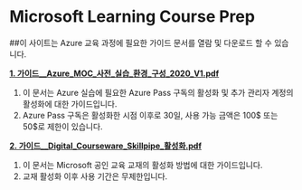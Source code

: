 # Microsoft Learning Course Prep

##이 사이트는 Azure 교육 과정에 필요한 가이드 문서를 열람 및 다운로드 할 수 있습니다.

[**1. 가이드__Azure_MOC_사전_실습_환경_구성_2020_V1.pdf**](https://github.com/SkillSupport/CoursePrep/blob/master/%5B%EA%B0%80%EC%9D%B4%EB%93%9C%5D%20Azure%20MOC%20%EC%82%AC%EC%A0%84%20%EC%8B%A4%EC%8A%B5%20%ED%99%98%EA%B2%BD%20%EA%B5%AC%EC%84%B1%202020_V1.pdf "클릭")
1.  이 문서는 Azure 실습에 필요한 Azure Pass 구독의 활성화 및 추가 관리자 계정의 활성화에 대한 가이드입니다.
1. Azure Pass 구독은 활성화한 시점 이후로 30일, 사용 가능 금액은 100$ 또는 50$로 제한이 있습니다.

[**2. 가이드__Digital_Courseware_Skillpipe_활성화.pdf**](https://github.com/SkillSupport/CoursePrep/blob/master/%5B%EA%B0%80%EC%9D%B4%EB%93%9C%5D%20Digital%20Courseware%20Skillpipe%20%ED%99%9C%EC%84%B1%ED%99%94.pdf "클릭")

1. 이 문서는 Microsoft 공인 교육 교재의 활성화 방법에 대한 가이드입니다.
1. 교재 활성화 이후 사용 기간은 무제한입니다.
